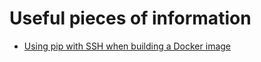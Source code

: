 # Useful pieces of information

* [Using pip with SSH when building a Docker image](pip_install_ssh_docker.md)
